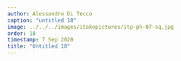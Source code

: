 ```yaml
---
author: Alessandro Di Tecco
caption: "untitled 18"
image: ../../../images/itakepictures/itp-ph-07-sq.jpg
order: 18
timestamp: 7 Sep 2020
title: "Untitled 18"
---
```

